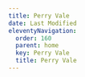 ```yaml
---
title: Perry Vale
date: Last Modified
eleventyNavigation:
  order: 160
  parent: home
  key: Perry Vale
  title: Perry Vale
---
```

